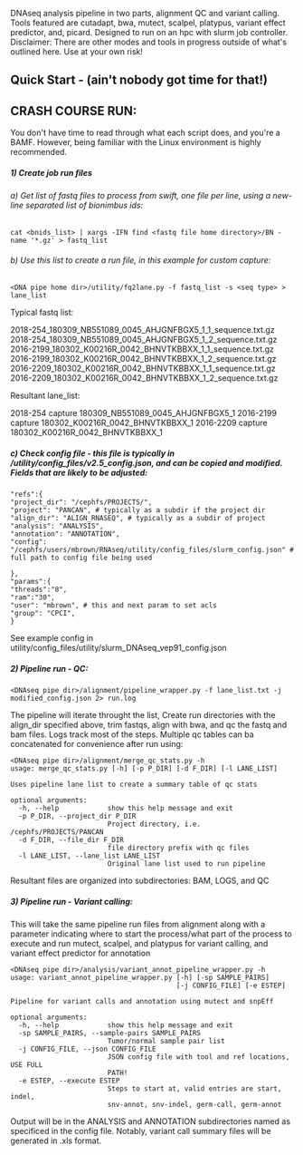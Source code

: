 DNAseq analysis pipeline in two parts, alignment QC and variant calling.  Tools featured are cutadapt, bwa, mutect, scalpel, platypus, variant effect predictor, and, picard.
Designed to run on an hpc with slurm job controller.
Disclaimer:  There are other modes and tools in progress outside of what's outlined here.  Use at your own risk!

## Quick Start - (ain't nobody got time for that!)
## CRASH COURSE RUN:
You don't have time to read through what each script does, and you're a BAMF.  However, being familiar with the Linux environment is highly recommended.

##### 1) Create job run files
###### a) Get list of fastq files to process from swift, one file per line, using a new-line separated list of bionimbus ids:
```
cat <bnids_list> | xargs -IFN find <fastq file home directory>/BN -name '*.gz' > fastq_list 
```
###### b) Use this list to create a run file, in this example for custom capture:
```
<DNA pipe home dir>/utility/fq2lane.py -f fastq_list -s <seq type> > lane_list
```
Typical fastq list:

2018-254_180309_NB551089_0045_AHJGNFBGX5_1_1_sequence.txt.gz
2018-254_180309_NB551089_0045_AHJGNFBGX5_1_2_sequence.txt.gz
2016-2199_180302_K00216R_0042_BHNVTKBBXX_1_1_sequence.txt.gz
2016-2199_180302_K00216R_0042_BHNVTKBBXX_1_2_sequence.txt.gz
2016-2209_180302_K00216R_0042_BHNVTKBBXX_1_1_sequence.txt.gz
2016-2209_180302_K00216R_0042_BHNVTKBBXX_1_2_sequence.txt.gz

Resultant lane_list:

2018-254	capture	180309_NB551089_0045_AHJGNFBGX5_1
2016-2199	capture	180302_K00216R_0042_BHNVTKBBXX_1
2016-2209	capture	180302_K00216R_0042_BHNVTKBBXX_1

##### c) Check config file - this file is typically in <RNA pipe hoe dir>/utility/config_files/v2.5_config.json, and can be copied and modified.  Fields that are likely to be adjusted:

    "refs":{
    "project_dir": "/cephfs/PROJECTS/",
    "project": "PANCAN", # typically as a subdir if the project dir
    "align_dir": "ALIGN_RNASEQ", # typically as a subdir of project
    "analysis": "ANALYSIS",
    "annotation": "ANNOTATION",
    "config": "/cephfs/users/mbrown/RNAseq/utility/config_files/slurm_config.json" # full path to config file being used

    },
    "params":{
	"threads":"8",
	"ram":"30",
	"user": "mbrown", # this and next param to set acls
    "group": "CPCI",
    }
See example config in utility/config_files/utility/slurm_DNAseq_vep91_config.json
##### 2) Pipeline run - QC:

```
<DNAseq pipe dir>/alignment/pipeline_wrapper.py -f lane_list.txt -j modified_config.json 2> run.log
```

The pipeline will iterate throught the list, Create run directories with the align_dir specified above, trim fastqs, align with bwa, and qc the fastq and bam files.  Logs track most of the steps.  Multiple qc tables can ba concatenated for convenience after run using:
```
<DNAseq pipe dir>/alignment/merge_qc_stats.py -h
usage: merge_qc_stats.py [-h] [-p P_DIR] [-d F_DIR] [-l LANE_LIST]

Uses pipeline lane list to create a summary table of qc stats

optional arguments:
  -h, --help            show this help message and exit
  -p P_DIR, --project_dir P_DIR
                        Project directory, i.e. /cephfs/PROJECTS/PANCAN
  -d F_DIR, --file_dir F_DIR
                        file directory prefix with qc files
  -l LANE_LIST, --lane_list LANE_LIST
                        Original lane list used to run pipeline
```
Resultant files are organized into subdirectories: BAM, LOGS, and QC

##### 3) Pipeline run - Variant calling:
This will take the same pipeline run files from alignment along with a parameter indicating where to start the process/what part of the process to execute and run mutect, scalpel, and platypus for variant calling, and variant effect predictor for annotation

```
<DNAseq pipe dir>/analysis/variant_annot_pipeline_wrapper.py -h
usage: variant_annot_pipeline_wrapper.py [-h] [-sp SAMPLE_PAIRS]
                                         [-j CONFIG_FILE] [-e ESTEP]

Pipeline for variant calls and annotation using mutect and snpEff

optional arguments:
  -h, --help            show this help message and exit
  -sp SAMPLE_PAIRS, --sample-pairs SAMPLE_PAIRS
                        Tumor/normal sample pair list
  -j CONFIG_FILE, --json CONFIG_FILE
                        JSON config file with tool and ref locations, USE FULL
                        PATH!
  -e ESTEP, --execute ESTEP
                        Steps to start at, valid entries are start, indel,
                        snv-annot, snv-indel, germ-call, germ-annot
```
Output will be in the ANALYSIS and ANNOTATION subdirectories named as specificed in the config file. Notably, variant call summary files will be generated in .xls format.